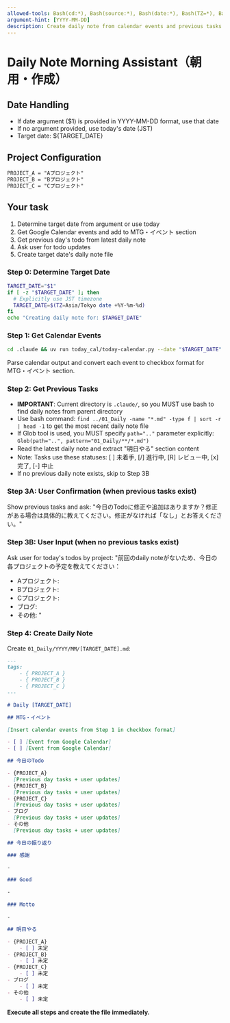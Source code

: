 ```yaml
---
allowed-tools: Bash(cd:*), Bash(source:*), Bash(date:*), Bash(TZ=*), Bash(uv:*), Bash(TARGET_DATE=*), Write, Read, Glob, LS
argument-hint: [YYYY-MM-DD]
description: Create daily note from calendar events and previous tasks (optional: specific date)
---
```


# Daily Note Morning Assistant（朝用・作成）

## Date Handling

- If date argument ($1) is provided in YYYY-MM-DD format, use that date
- If no argument provided, use today's date (JST)
- Target date: ${TARGET_DATE}

## Project Configuration

```txt
PROJECT_A = "Aプロジェクト"
PROJECT_B = "Bプロジェクト"
PROJECT_C = "Cプロジェクト"
```

## Your task

1. Determine target date from argument or use today
2. Get Google Calendar events and add to MTG・イベント section
3. Get previous day's todo from latest daily note
4. Ask user for todo updates
5. Create target date's daily note file

### Step 0: Determine Target Date

```bash
TARGET_DATE="$1"
if [ -z "$TARGET_DATE" ]; then
  # Explicitly use JST timezone
  TARGET_DATE=$(TZ=Asia/Tokyo date +%Y-%m-%d)
fi
echo "Creating daily note for: $TARGET_DATE"
```

### Step 1: Get Calendar Events

```bash
cd .claude && uv run today_cal/today-calendar.py --date "$TARGET_DATE"
```

Parse calendar output and convert each event to checkbox format for MTG・イベント section.

### Step 2: Get Previous Tasks

- **IMPORTANT**: Current directory is `.claude/`, so you MUST use bash to find daily notes from parent directory
- Use bash command: `find ../01_Daily -name "*.md" -type f | sort -r | head -1` to get the most recent daily note file
- If Glob tool is used, you MUST specify `path=".."` parameter explicitly: `Glob(path="..", pattern="01_Daily/**/*.md")`
- Read the latest daily note and extract "明日やる" section content
- Note: Tasks use these statuses: [ ] 未着手, [/] 進行中, [R] レビュー中, [x] 完了, [-] 中止
- If no previous daily note exists, skip to Step 3B

### Step 3A: User Confirmation (when previous tasks exist)

Show previous tasks and ask: "今日のTodoに修正や追加はありますか？修正がある場合は具体的に教えてください。修正がなければ「なし」とお答えください。"

### Step 3B: User Input (when no previous tasks exist)

Ask user for today's todos by project:
"前回のdaily noteがないため、今日の各プロジェクトの予定を教えてください：

- Aプロジェクト:
- Bプロジェクト:
- Cプロジェクト:
- ブログ:
- その他: "

### Step 4: Create Daily Note

Create `01_Daily/YYYY/MM/[TARGET_DATE].md`:

```markdown
---
tags:
    - { PROJECT_A }
    - { PROJECT_B }
    - { PROJECT_C }
---

# Daily [TARGET_DATE]

## MTG・イベント

[Insert calendar events from Step 1 in checkbox format]

- [ ] [Event from Google Calendar]
- [ ] [Event from Google Calendar]

## 今日のTodo

- {PROJECT_A}
  [Previous day tasks + user updates]
- {PROJECT_B}
  [Previous day tasks + user updates]
- {PROJECT_C}
  [Previous day tasks + user updates]
- ブログ
  [Previous day tasks + user updates]
- その他
  [Previous day tasks + user updates]

## 今日の振り返り

### 感謝

-

### Good

-

### Motto

-

## 明日やる

- {PROJECT_A}
    - [ ] 未定
- {PROJECT_B}
    - [ ] 未定
- {PROJECT_C}
    - [ ] 未定
- ブログ
    - [ ] 未定
- その他
    - [ ] 未定
```

**Execute all steps and create the file immediately.**
